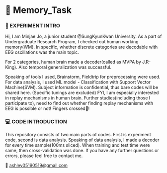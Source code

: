 # 🧠 Memory_Task
### 🧪 EXPERIMENT INTRO
Hi, I am Minjae Jo, a junior student @SungKyunKwan University. As a part of Undergraduate Research Program, I checked out human working memory(WM). In specific, whether discrete categories are decodable with EEG oscillations was the main topic. 



For 2 categories, human brain made a decoder(called as MVPA by J.R- King). Also temporal generalization was successful.


Speaking of tools I used, Brainstorm, Fieldtrip for preprocessing were used. For data analysis, I used ML model - Classification with Support Vector Machine(SVM).
Subject information is confidential, thus bare codes will be shared here. (Specific tunings are excluded)
FYI, I am especially interested in replay mechanisms in human brain. Further studies(including those I participate to), need to find out whether finding replay mechanisms with EEG is possible or not! Fingers crossed🤞! 


### 💻 CODE INTRODUCTION
This repository consists of two main parts of codes. First is experiment code, second is data analysis. Speaking of data analysis, I made a decoder for every time sample(100ms sliced). When training and test time were same, then cross-validation was done.
If you have any further questions or errors, please feel free to contact me. 



📩 ashley05190519@gmail.com
